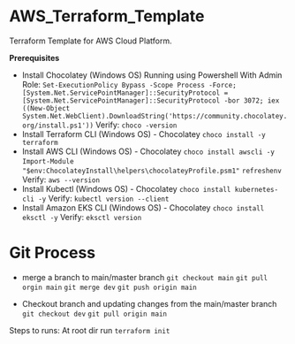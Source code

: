 # AWS_Terraform_Template
Terraform Template for AWS Cloud Platform.


**Prerequisites**
- Install Chocolatey (Windows OS)
Running using Powershell With Admin Role:
`Set-ExecutionPolicy Bypass -Scope Process -Force; [System.Net.ServicePointManager]::SecurityProtocol = [System.Net.ServicePointManager]::SecurityProtocol -bor 3072; iex ((New-Object System.Net.WebClient).DownloadString('https://community.chocolatey.org/install.ps1'))`
Verify:
`choco -version`
- Install Terraform CLI (Windows OS) - Chocolatey
`choco install -y terraform`
- Install AWS CLI (Windows OS) - Chocolatey
`choco install awscli -y`
`Import-Module "$env:ChocolateyInstall\helpers\chocolateyProfile.psm1"`
`refreshenv`
Verify:
`aws --version`
- Install Kubectl (Windows OS) - Chocolatey
`choco install kubernetes-cli -y`
Verify:
`kubectl version --client`
- Install Amazon EKS CLI (Windows OS) - Chocolatey
`choco install eksctl -y`
Verify:
`eksctl version`

# Git Process
- merge a branch to main/master branch
`git checkout main`
`git pull orgin main`
`git merge dev`
`git push origin main`

- Checkout branch and updating changes from the main/master branch
`git checkout dev`
`git pull origin main`

Steps to runs:
At root dir run `terraform init`


